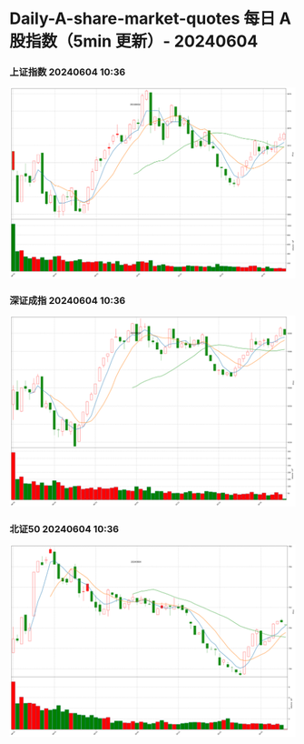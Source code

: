 
# Daily-A-share-market-quotes 每日 A 股指数（5min 更新）- 20240604

### 上证指数 20240604 10:36
![](./fig/2024/6/20240604-sh000001.png)

### 深证成指 20240604 10:36
![](./fig/2024/6/20240604-sz399001.png)

### 北证50 20240604 10:36
![](./fig/2024/6/20240604-bj899050.png)
